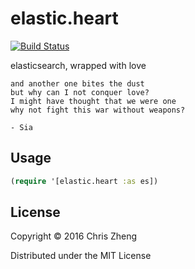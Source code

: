 # elastic.heart
[![Build Status](https://travis-ci.org/zcaudate/elastic.heart.png?branch=master)](https://travis-ci.org/zcaudate/elastic.heart)

elasticsearch, wrapped with love

```
and another one bites the dust
but why can I not conquer love?
I might have thought that we were one
why not fight this war without weapons?

- Sia
```

## Usage

 ```clojure
 (require '[elastic.heart :as es])
 ```

## License

Copyright © 2016 Chris Zheng

Distributed under the MIT License
